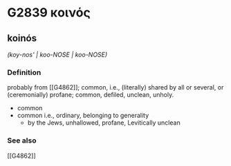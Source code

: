 # G2839 κοινός

## koinós

_(koy-nos' | koo-NOSE | koo-NOSE)_

### Definition

probably from [[G4862]]; common, i.e., (literally) shared by all or several, or (ceremonially) profane; common, defiled, unclean, unholy.

- common
- common i.e., ordinary, belonging to generality
  - by the Jews, unhallowed, profane, Levitically unclean

### See also

[[G4862]]

